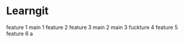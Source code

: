   # Learngit
  feature 1 
  main 1
  feature 2
  feature 3
  main 2
  main 3
  fuckture 4
  feature 5
  feature 6
  a